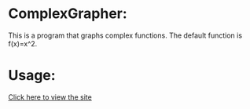 # ComplexGrapher:
This is a program that graphs complex functions. The default function is f(x)=x^2.

# Usage:
[Click here to view the site](https://balam314.github.io/ComplexGrapher/ComplexGrapher.html)
